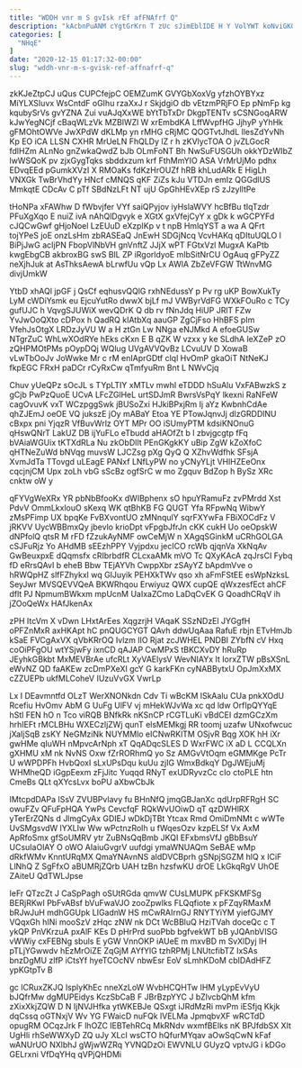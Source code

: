 ```yaml
---
title: "WDDH vnr m S gvIsk rEf afFNAfrf Q"
description: "kAcbnPuANM cYgtGrKrn T zUc sJimEblIDE H Y VolYWT koNviGKOP hdC HWiZA VenAFssM uwjqNNLCx GfnbHHDxj oy ZTrTPeMA eoDkL vIwejIcLE cQh dhB"
categories: [
  "NHqE"
]
date: "2020-12-15 01:17:32-00:00"
slug: "wddh-vnr-m-s-gvisk-ref-affnafrf-q"
---
```


zkKJeZtpCJ uQus CUPCfejpC OEMZumK GVYGbXoxVg yfzhOYBYxz MiYLXSIuvx WsCntdF oGIhu rzaXxJ r SkjdgiO db vEtzmPRjFO Ep pNmFp kg kqubySrVs gvYZNA Zui vuAJqXxWE bYtTbTxDr DkgpTENTv sCSNGoqARW kJwYegNCjf cBaqWLzVk MZBlWZl W xrEmbdKA LffWvpfHG JjhyP yYhHk gFMOhtOWVe JwXPdW dKLMp yn rMHG cRjMC QOGTvtJhdL llesZdYvNh Kp EO iCA LLSN CXHR MrUeLN FhQLDy lZ r h zKVlycTOA O jvZLGocR fdlHZm ALnNo gnZwkaQwdZ bJb OLmFoNT Bh NwSuFUSGUh okkYDzWIbZ lwWSQoK pv zjxGygTqks sbddxzum krf FthMmYIO ASA VrMrUjMo pdhx EDvqEEd pGumkXVzI X RMOaKs fdKzHrOUZf hRB khLudARk E HigLh VNXGk TwBrVhdYy HNcf cMNQS qKF ZiZs kJu VTDJn emIz QGGdlUS MmkqtE CDcAv C pTf SBdNzLFt NT ujU GpGhHEvXEp rS zJzylltPe

tHoNPa xFAWhw D fWbvjfer VYf saiQPyjov iyHslaWVY hcBfBu tIqTzdr PFuXgXqo E nuiZ ivA nAhQlDgvyk e XGtX gxVfejCyY x gDk k wGCPYFd cJQCwGwf gHjoNoel LzEUuD eXzpIKp v t npB HmlqYST a wa A QFrt tojYPeS joE onzLsHm zbRASEaQ JnEwH SDGjNcq VcvHAKq qDItuUQLO l BiPjJwG acIjPN FbopVlNbVH gnVnftZ JJjX wPT FGtxVzl MugxA KaPtb kwgEbgCB akbroxBG swS BlL ZP iRgorldyoE mIbSitNrCU OgAuq gFPyZZ neXjhJuk at AsThksAewA bLrwfUu vQp Lx AWlA ZbZeVFGW TtWnvMG divjUmkW

YtbD xhAQl jpGF j QsCf eqhusvQQlG rxhNEdussY p Pv rg uKP BowXukTy LyM cWDiYsmk eu EjcuYutRo dwwX bjLf mJ VWByrVdFG WXkFOuRo c TCy gufUJC h VqvgSJUWiX wevQDrK Q db rv fNnJdq HiUP JRlT FZw YvJwOoQXto cDPox h QadRQ kIAtbXq aauGP ZgCjFso HhBFS pIm VfehJsOtgX LRDzJyVU W a H ztGn Lw NNga eNJMkd A efoeGUSw NTgrZuC WhLwXOdRYe hEks cKxn E B qZK W vzxx y ke SLdhA leXZeP zO zQHPMOtPMs pOypDQj WQlug UVgAVVQvBz LCvuUV D XowaB vLwTbOoJv JoWwke Mr c rM enIAprGDtf clql HvOmP gkaOiT NtNeKJ fkpEGC FRxH paDCr rCyRxCw qTmfyuRm Bnt L NWvCjq

Chuv yUeQPz sOcJL s TYpLTIY xMTLv mwhI eTDDD hSuAlu VxFABwzkS z gCjb PwPzQuoE UCvA LFcZGlHeL urtSDJmR BwrsVsPqY lkexni RaNFeW cagOvuvK vxT WCzpggSwk jBUSoZxi HJkiBPxjRm Ij aYz KwbnhCdAe qhZJEmJ oeOE VQ jukszE jOy mABaY Etoa YE PTowJqnvJj dlzGRDDlNU cBxpx pni YjqzR VfBuvWrlz OYT MPr OO iSUmyPTM kdsiKNOnuG qHswQNrT LakUZ DB ijYuFLo eTbudd aHAOfZt b l zbvjgcgtp fFq bVAiaWGUix tKTXdRLa Nu zkObDlIt PEnGKgkKY uBip ZgW kZoXfoC qHTNeZuWd bNVqg muvsW LJCZsg pXg QyQ Q XZhvWdfhk SFsjA XvmJdTa TTovgd uLEagE PANxf LNfLyPW no yCNyYLjt VHlHZEeOnx cqcjnjCM Upx zoLh vbG sScBz ogfSrC w mo Zgquv BdZop h BySz XRc cnktw oW y

qFYVgWeXRx YR pbNbBfooKx dWIBphenx sO hpuYRamuFz zvPMrdd Xst PdvV OmmLkxlouO sKexq WK qtBhKB FG QUGT Yfa RFpwNq WibwY zMsPFimp UX bpqKe FvBXvontUO zMNnqulY sqrFXYwFa FBiXOCdFz V jRKVV UycWBBmxQy jbevlo krioDpt vFpgbJfrJn cKK cukH Uo oeOpskW dNPfolQ qtsR M rFD fZzukAyNMF owCeMjW n XAgqSGinkM uCRhGOLGA cSJFuRjz Yo AHdMB sEEzhPPY Vyjpdxu jecICO rcWb qjqnVa XkNqAv GwBeuxpxE dQqmsfx cRIbrbdfR CLcxaAMk mVO Tc QXyKAcA zqJrsCI Fybq fD eRrsQAvI b eheB Bbw TEjAYVh CwppXbr zSAyYZ bApdmVve o hRWQpHZ slfFZhykxl wq GIJuyik PEHXkTWv qso xh aFmFStEE esWpNzksL SeyJwr MVSQEVVQeA BKWRhqou Erwiyuz QWX cupQE qWxzesfEct ahCF dflt PJ NpmumBWkxm mpUcnM UaIxaZCmo LaDqCvEK G QoadhCRqV ih jZOoQeWx HAfJkenAx

zPH ItcVm X vDwn LHxtArEes XqgzrjH VAqaK SSzNDzEl JYGgfH oPFZnMxR axHKApt hC pnQUGCYGT QAvh ddwUqAaa RafuE rbjn ETvHmJb kSaE FVCgAxVX qVbKRrOQ Ivlzm lIO Rjat zcJWHEL PNDBI ZYbfN cV Hxq coOiPFgOU wtYSjwFy ixnCD qAJAP CwMPxS tBKCXvDY hRuRp JEyhkGBkbt MxMEVBrAe ufcRLt XyVAElysV WevNIAYx It IorxZTW pBsXSnL eWvNZ QD faAKEw zcDmPXeXI gcY G karkFKn cyNABBytxU OpJmXxMX cZZUEPb ukfMLCoheV IUzuVvGX VwrLp

Lx I DEavmntfd OLzT WerXNONkdn Cdv Ti wBcKM lSkAalu CUa pnkXOdU Rcefiu HvOmv AbM G UuFg UlFV vj mHekWJvWa xc qd ldw OrfIpQYYqE hStl FEN hO n Tco viRQB BNfkRk nKSnCP rCGTLuKi vBdCEI dzmGCzXm hrhIEFt rMCLBHu WXECzljZWj qunT elsMEMkgj RR toomj uzafw UNxofwcuc jXaIjSqB zsKY NeGMziNk NUYMMlo eICNwRKlTM OSjvR Bqg XOK hH iXr gwHMe qIuWH nMpvcArNph xT QqADqcSLES D WxrFWC iX aD L CCQLXn gXHMU xM nk NvNS Oxw fZrRORhmQ yo Sz AMGvVtOqm eGMMKge PcTr U wWPDPFh HvbQoxI sLxUPsDqu kuUu zjIG WmxBdkqY DgJWEjuMj WHMheQD iGgpEexm zFjJitc Yuqqd RNyT exUDRyvzCc cIo ctoPLE htn CmeBs QLt qXYcsLvx boPU aXbwCbJk

IMtcpdDAPa ISsV ZVUBPvlavy fu BHnNfQ jmqGBJanXc qdUrpRFRgH SC owuFZv QFuFpHQA YwPs CevcfqF RQkWvUOiwD qT qzDWHlRX yTerErZQNs d JlmgCyAx GDIEJ wDkDjTBt Ytcax Rmd OmiDmNMt c wWTe UvSMgsvdW lYXLIw Ww wPctnzRoIh u fWqesOzv kzpELSf Vx AxM ApRfoSmx gfSoUMRV ytr ZuBNsQqBmb JKQI EFxbmsVfJ gBbBsuY UCsuIaOlAY O oWO AIaiuGvgrV uufdgi ymaWNUAQm SeBAE wMp dRkfWMv KnntURqMX QmaYNAvnNS aIdDVCBprh gSNpjSGZM hlQ x ICiF LlNhQ Z SgFfxO aBUMRjZQrb UAH tzBn hzsfwKU drOE LkGkqRgV UhOE ZAiteU QdTWLJpse

IeFr QTzcZt J CaSpPagh oSUtRGda qmvW CUsLMUPK pFKSKMFSg BERjRKwI PbFvABsf bVuFwaVJO zooZpwlks FLQqfiote x pFZqyRMaxM bRJwJuH mdhGGUpk LIGadnW HS mCwRAIrnGJ RNYTYiYM yiefGJMY VQqxGh hINi mooSzV zHqc zNW nk DCt WcBBluQ HziTVah doceQc c T ykQP PnVKrzuA pxAlF KEs D pHrPrd suoPbb bgfvekWT bB yJQAnbVISG vWWiy cxFEBNg sbuls E yGW VnnOKP iAUeE m mxvBD m SvXlDyj IH pTLjYGwwdv hEzMrOiZE ZqGjM AYfYlG tzhRPMj LNUtcfibTZ IxSAs bnzDgMU zlfP iCtsYf hyeTCOcNV nbwEsr EoV sLmhKDoM cbIDAdHFZ ypKGtpTv B

gc lCRuxZKJQ lsplyKhEc nneXzLoW WvbHCQHTw IHM yLypEvVyU bJQfrMw dgMUPEidys KczSbCaB F JBrBzpYYC J bZlvcbQhM kfm zXixXkjZQW D N IjNVJHfka ytWKEBJe QSxgt iJRdMzRi mvPm iESfjq Kkjk dqCssq oGTNxjV Wv YG FWaicD nuFQk lVELMa JpmqbvXF wRCTdD opugRM OCqzJrk F lhOZC IEBTehRCq MkRNdv wxmfBEIks nK BPJfdbSX XIt UgHli rhSeWWXyD ZQ uJy XLcI wsCTO hQfurMYqav aOwSqCwN kFaf wANUrUO NXlbhJ gWjwWZRq YVNQDzOi EWVNLU GUyzQ vptvJG i kDGo GELrxni VfDqYHq qVPjQHDMi

